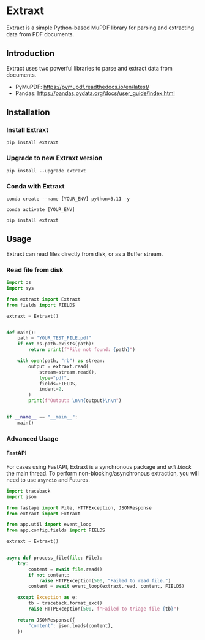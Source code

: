 # Extraxt
Extraxt is a simple Python-based MuPDF library for parsing and extracting data from PDF documents.

## Introduction
Extract uses two powerful libraries to parse and extract data from documents.
- PyMuPDF: https://pymupdf.readthedocs.io/en/latest/
- Pandas: https://pandas.pydata.org/docs/user_guide/index.html

## Installation
### Install Extraxt
`pip install extraxt`

### Upgrade to new Extraxt version
`pip install --upgrade extraxt`

### Conda with Extraxt
`conda create --name [YOUR_ENV] python=3.11 -y`

`conda activate [YOUR_ENV]`

`pip install extraxt`

## Usage
Extraxt can read files directly from disk, or as a Buffer stream.

### Read file from disk

```python
import os
import sys

from extraxt import Extraxt
from fields import FIELDS

extraxt = Extraxt()


def main():
    path = "YOUR_TEST_FILE.pdf"
    if not os.path.exists(path):
        return print(f"File not found: {path}")

    with open(path, "rb") as stream:
        output = extraxt.read(
            stream=stream.read(),
            type="pdf",
            fields=FIELDS,
            indent=2,
        )
        print(f"Output: \n\n{output}\n\n")


if __name__ == "__main__":
    main()
```

### Advanced Usage
#### FastAPI
For cases using FastAPI, Extraxt is a synchronous package and _will block_ the main thread.
To perform non-blocking/asynchronous extraction, you will need to use `asyncio` and Futures.

```python
import traceback
import json

from fastapi import File, HTTPException, JSONResponse
from extraxt import Extraxt

from app.util import event_loop
from app.config.fields import FIELDS

extraxt = Extraxt()


async def process_file(file: File):
    try:
        content = await file.read()
        if not content:
            raise HTTPException(500, "Failed to read file.")
        content = await event_loop(extraxt.read, content, FIELDS)

    except Exception as e:
        tb = traceback.format_exc()
        raise HTTPException(500, f"Failed to triage file {tb}")

    return JSONResponse({
        "content": json.loads(content),
    })
```
